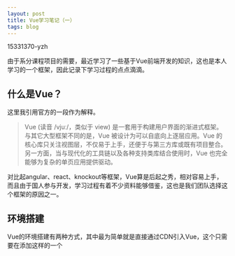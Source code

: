 ```yaml
---
layout: post
title: Vue学习笔记（一）
tags: blog
---
```


15331370-yzh

由于系分课程项目的需要，最近学习了一些基于Vue前端开发的知识，这也是本人学习的一个框架，因此记录下学习过程的点点滴滴。

## 什么是Vue？

这里我引用官方的一段作为解释。

> Vue (读音 /vjuː/，类似于 view) 是一套用于构建用户界面的渐进式框架。与其它大型框架不同的是，Vue 被设计为可以自底向上逐层应用。Vue 的核心库只关注视图层，不仅易于上手，还便于与第三方库或既有项目整合。另一方面，当与现代化的工具链以及各种支持类库结合使用时，Vue 也完全能够为复杂的单页应用提供驱动。

对比起angular、react、knockout等框架，Vue算是后起之秀，相对容易上手，而且由于国人参与开发，学习过程有着不少资料能够借鉴，这也是我们团队选择这个框架的原因之一。

## 环境搭建

Vue的环境搭建有两种方式，其中最为简单就是直接通过CDN引入Vue，这个只需要在添加这样的一个<script>标签。

```html
<script src="https://cdn.jsdelivr.net/npm/vue@2.5.16/dist/vue.js"></script>
```

而在构建大型应用时则推荐使用NPM安装，开始时我个人使用的是CDN引入，但随着项目功能的增多，开始受到制约，因此改用了NPM并引入了Vue-cli的框架，下面主要介绍Vue-cli框架的搭建过程。

1. NPM的安装
   如果本身具有Node.js可直接跳过这一步，因为下载Node.js时会默认下载NPM，如果没有Node.js可以官方网站进行下载:[<https://www.npmjs.com/>]()

2. 安装淘宝镜像
   在命令行中输入

   ```shell
   npm install -g cnpm --registry=https://registry.npm.taobao.org
   ```

3. 安装Vue-cli
   Mac安装在命令行输入：

   ```shell
   sudo npm install -g vue-cli
   ```

   Windows在命令行安装输入：

   ```shell
   npm install -g vue-cli
   ```

4. 构建初始化项目
   在命令行中输入：

   ```shell
   vue init webpack project
   ```

   其中，project为具体项目的名称。

5. 安装依赖
   进入到项目目录后在命令行输入：

   ```shell
   npm install
   ```

6. 项目运行

   在命令行中输入：

   ```shell
   npm run dev
   ```

7. 其他库的安装

   在本次系分项目中，我们决定使用iview来进行UI的编写，因此需要引入iview，可在命令行中输入：

   ```shell
   npm install vue-router iview --save
   ```

8. 最后对项目进行打包

   在命令行中输入：

   ```shell
   npm run build
   ```

到这里，我们便完成了我们Vue项目的环境搭建。